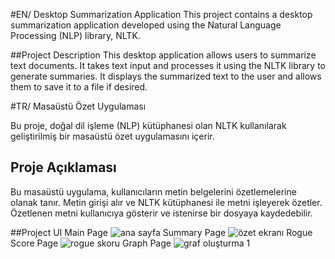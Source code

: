 #EN/ Desktop Summarization Application
This project contains a desktop summarization application developed using the Natural Language Processing (NLP) library, NLTK.

##Project Description
This desktop application allows users to summarize text documents. It takes text input and processes it using the NLTK library to generate summaries. It displays the summarized text to the user and allows them to save it to a file if desired.

#TR/ Masaüstü Özet Uygulaması

Bu proje, doğal dil işleme (NLP) kütüphanesi olan NLTK kullanılarak geliştirilmiş bir masaüstü özet uygulamasını içerir.

## Proje Açıklaması

Bu masaüstü uygulama, kullanıcıların metin belgelerini özetlemelerine olanak tanır. Metin girişi alır ve NLTK kütüphanesi ile metni işleyerek özetler. Özetlenen metni kullanıcıya gösterir ve istenirse bir dosyaya kaydedebilir.

##Project UI
Main Page
![ana sayfa](https://github.com/ilkaymb/NLTK-Desktop-Summary-App/assets/73322500/c0a64bd4-75d5-41a3-8d07-0a4f6de9fff4)
Summary Page
![özet ekranı](https://github.com/ilkaymb/NLTK-Desktop-Summary-App/assets/73322500/f1ab57d0-17ed-49d6-a70b-df9433bb9676)
Rogue Score Page
![rogue skoru](https://github.com/ilkaymb/NLTK-Desktop-Summary-App/assets/73322500/bb35617b-9cd4-4c72-828e-eec381a1274d)
Graph Page
![graf oluşturma 1](https://github.com/ilkaymb/NLTK-Desktop-Summary-App/assets/73322500/1eb9f545-7ae1-4576-b8ea-c8832b108e8b)
